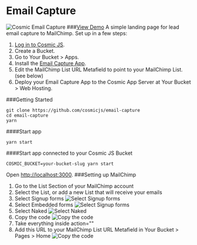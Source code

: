 # Email Capture
![Cosmic Email Capture](https://cosmicjs.com/uploads/d41050d0-d140-11e6-8fbd-bf2ca03de273-email-capture.jpg?w=1200)
###[View Demo](https://cosmicjs.com/apps/email-capture/demo)
A simple landing page for lead email capture to MailChimp.  Set up in a few steps:

1. [Log in to Cosmic JS](https://cosmicjs.com).
2. Create a Bucket.
3. Go to Your Bucket > Apps.
4. Install the [Email Capture App](https://cosmicjs.com/apps/email-capture).
5. Edit the MailChimp List URL Metafield to point to your MailChimp List. (see below)
6. Deploy your Email Capture App to the Cosmic App Server at Your Bucket > Web Hosting.

###Getting Started
```
git clone https://github.com/cosmicjs/email-capture
cd email-capture
yarn
```
####Start app
```
yarn start
```
####Start app connected to your Cosmic JS Bucket
```
COSMIC_BUCKET=your-bucket-slug yarn start
```
Open [http://localhost:3000](http://localhost:3000).
###Setting up MailChimp
1. Go to the List Section of your MailChimp account
2. Select the List, or add a new List that will receive your emails
3. Select Signup forms
![Select Signup forms](https://cosmicjs.com/uploads/c6627a30-d145-11e6-8fbd-bf2ca03de273-Screen%20Shot%202017-01-02%20at%205.46.44%20PM.png?w=1200)
4. Select Embedded forms
![Select Signup forms](https://cosmicjs.com/uploads/89b38870-d142-11e6-8fbd-bf2ca03de273-mc-2.png?w=1200)
5. Select Naked
![Select Naked](https://cosmicjs.com/uploads/89a111e0-d142-11e6-8fbd-bf2ca03de273-mc-3.png?w=1200)
6. Copy the code
![Copy the code](https://cosmicjs.com/uploads/89c89710-d142-11e6-8fbd-bf2ca03de273-mc-4.png?w=1200)
7. Take everything inside action=""
8. Add this URL to your MailChimp List URL Metafield in Your Bucket > Pages > Home
![Copy the code](https://cosmicjs.com/uploads/2064cdb0-d143-11e6-8fbd-bf2ca03de273-mc-5.png?w=1200)

